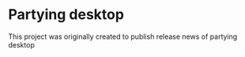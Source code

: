 # Partying desktop

This project was originally created to publish release news of partying desktop


